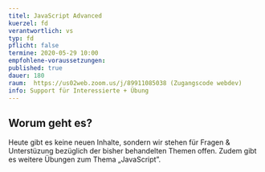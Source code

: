 ```yaml
---
titel: JavaScript Advanced
kuerzel: fd
verantwortlich: vs
typ: fd
pflicht: false
termine: 2020-05-29 10:00
empfohlene-voraussetzungen: 
published: true
dauer: 180
raum:  https://us02web.zoom.us/j/89911085038 (Zugangscode webdev)
info: Support für Interessierte + Übung
---
```


## Worum geht es?
Heute gibt es keine neuen Inhalte, sondern wir stehen für Fragen & Unterstüzung bezüglich der bisher behandelten Themen offen. Zudem gibt es weitere Übungen zum Thema „JavaScript”.









